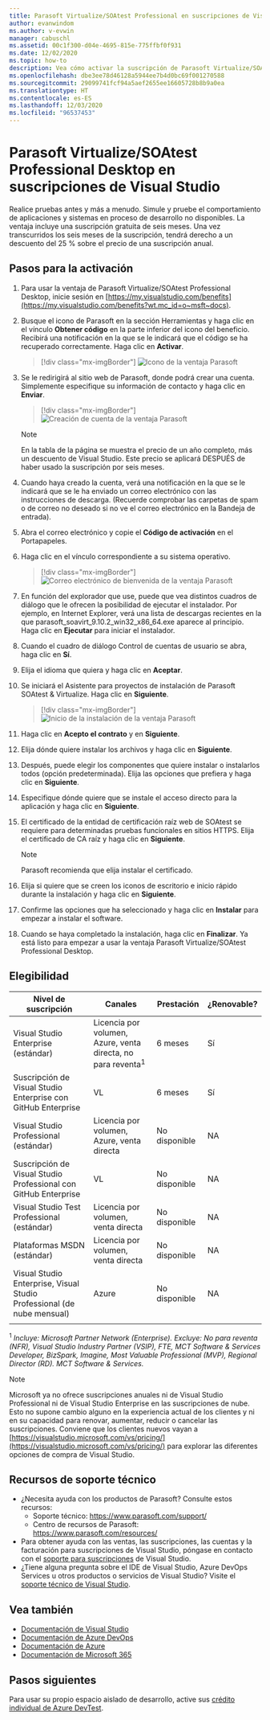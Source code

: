 ```yaml
---
title: Parasoft Virtualize/SOAtest Professional en suscripciones de Visual Studio | Microsoft Docs
author: evanwindom
ms.author: v-evwin
manager: cabuschl
ms.assetid: 00c1f300-d04e-4695-815e-775ffbf0f931
ms.date: 12/02/2020
ms.topic: how-to
description: Vea cómo activar la suscripción de Parasoft Virtualize/SOA Test Professional que se incluye con la suscripción de Visual Studio.
ms.openlocfilehash: dbe3ee78d46128a5944ee7b4d0bc69f001270588
ms.sourcegitcommit: 29099741fcf94a5aef2655ee16605728b8b9a0ea
ms.translationtype: HT
ms.contentlocale: es-ES
ms.lasthandoff: 12/03/2020
ms.locfileid: "96537453"
---
```

# <a name="parasoft-virtualizesoatest-professional-desktop-in-visual-studio-subscriptions"></a>Parasoft Virtualize/SOAtest Professional Desktop en suscripciones de Visual Studio

Realice pruebas antes y más a menudo.  Simule y pruebe el comportamiento de aplicaciones y sistemas en proceso de desarrollo no disponibles.  La ventaja incluye una suscripción gratuita de seis meses.  Una vez transcurridos los seis meses de la suscripción, tendrá derecho a un descuento del 25 % sobre el precio de una suscripción anual.

## <a name="activation-steps"></a>Pasos para la activación

1. Para usar la ventaja de Parasoft Virtualize/SOAtest Professional Desktop, inicie sesión en [https://my.visualstudio.com/benefits](https://my.visualstudio.com/benefits?wt.mc_id=o~msft~docs).

2. Busque el icono de Parasoft en la sección Herramientas y haga clic en el vínculo **Obtener código** en la parte inferior del icono del beneficio.   Recibirá una notificación en la que se le indicará que el código se ha recuperado correctamente.  Haga clic en **Activar**.
   > [!div class="mx-imgBorder"]
   > ![Icono de la ventaja Parasoft](_img/vs-parasoft/vs-parasoft-tile.png "Haga clic en 'Obtener código' en el icono de Parasoft y, luego, en 'Activar' para comenzar.")

3. Se le redirigirá al sitio web de Parasoft, donde podrá crear una cuenta.  Simplemente especifique su información de contacto y haga clic en **Enviar**.
   > [!div class="mx-imgBorder"]
   > ![Creación de cuenta de la ventaja Parasoft](_img/vs-parasoft/vs-parasoft-new-account.png "Proporcione su información de contacto y haga clic en 'Enviar' para crear la cuenta.")

   > [!Note]
   > En la tabla de la página se muestra el precio de un año completo, más un descuento de Visual Studio. Este precio se aplicará DESPUÉS de haber usado la suscripción por seis meses.  

4. Cuando haya creado la cuenta, verá una notificación en la que se le indicará que se le ha enviado un correo electrónico con las instrucciones de descarga.  (Recuerde comprobar las carpetas de spam o de correo no deseado si no ve el correo electrónico en la Bandeja de entrada).

5. Abra el correo electrónico y copie el **Código de activación** en el Portapapeles.

6. Haga clic en el vínculo correspondiente a su sistema operativo.
   > [!div class="mx-imgBorder"]
   > ![Correo electrónico de bienvenida de la ventaja Parasoft](_img/vs-parasoft/vs-parasoft-email.png "Elija el vínculo de descarga que coincide con su sistema operativo.")

7. En función del explorador que use, puede que vea distintos cuadros de diálogo que le ofrecen la posibilidad de ejecutar el instalador.  Por ejemplo, en Internet Explorer, verá una lista de descargas recientes en la que parasoft_soavirt_9.10.2_win32_x86_64.exe aparece al principio. Haga clic en **Ejecutar** para iniciar el instalador.

8. Cuando el cuadro de diálogo Control de cuentas de usuario se abra, haga clic en **Sí**.

9. Elija el idioma que quiera y haga clic en **Aceptar**.

10. Se iniciará el Asistente para proyectos de instalación de Parasoft SOAtest & Virtualize.  Haga clic en **Siguiente**.
    > [!div class="mx-imgBorder"]
    > ![Inicio de la instalación de la ventaja Parasoft](_img/vs-parasoft/vs-parasoft-start-install.png "Haga clic en 'Siguiente' para empezar la instalación de Parasoft SOAtest & Virtualize.")

11. Haga clic en **Acepto el contrato** y en **Siguiente**.

12. Elija dónde quiere instalar los archivos y haga clic en **Siguiente**.

13. Después, puede elegir los componentes que quiere instalar o instalarlos todos (opción predeterminada).  Elija las opciones que prefiera y haga clic en **Siguiente**.

14. Especifique dónde quiere que se instale el acceso directo para la aplicación y haga clic en **Siguiente**.

15. El certificado de la entidad de certificación raíz web de SOAtest se requiere para determinadas pruebas funcionales en sitios HTTPS.  Elija el certificado de CA raíz y haga clic en **Siguiente**.
    > [!NOTE]
    > Parasoft recomienda que elija instalar el certificado.

16. Elija si quiere que se creen los iconos de escritorio e inicio rápido durante la instalación y haga clic en **Siguiente**.

17. Confirme las opciones que ha seleccionado y haga clic en **Instalar** para empezar a instalar el software.

18. Cuando se haya completado la instalación, haga clic en **Finalizar**. Ya está listo para empezar a usar la ventaja Parasoft Virtualize/SOAtest Professional Desktop.

## <a name="eligibility"></a>Elegibilidad

| Nivel de suscripción                                                 |     Canales                                            | Prestación                                                          | ¿Renovable?    |
|--------------------------------------------------------------------|---------------------------------------------------------|------------------------------------------------------------------|---------------|
| Visual Studio Enterprise (estándar)   | Licencia por volumen, Azure, venta directa, no para reventa<sup>1</sup> | 6 meses       |  Sí       |
| Suscripción de Visual Studio Enterprise con GitHub Enterprise | VL | 6 meses       |  Sí       |
| Visual Studio Professional (estándar) | Licencia por volumen, Azure, venta directa                                       | No disponible                                                           |NA         |
| Suscripción de Visual Studio Professional con GitHub Enterprise | VL                                      | No disponible                                                           |NA         |
| Visual Studio Test Professional (estándar)                         | Licencia por volumen, venta directa                                              | No disponible                                                           |NA         |
| Plataformas MSDN (estándar)                                          | Licencia por volumen, venta directa                                              | No disponible                                                           |NA         |
| Visual Studio Enterprise, Visual Studio Professional (de nube mensual) | Azure                                       | No disponible                                                           |NA|
||

<sup>1</sup>  *Incluye: Microsoft Partner Network (Enterprise).  Excluye:  No para reventa (NFR), Visual Studio Industry Partner (VSIP), FTE, MCT Software & Services Developer, BizSpark, Imagine, Most Valuable Professional (MVP), Regional Director (RD).  MCT Software & Services.*

> [!NOTE]
> Microsoft ya no ofrece suscripciones anuales ni de Visual Studio Professional ni de Visual Studio Enterprise en las suscripciones de nube. Esto no supone cambio alguno en la experiencia actual de los clientes y ni en su capacidad para renovar, aumentar, reducir o cancelar las suscripciones. Conviene que los clientes nuevos vayan a [https://visualstudio.microsoft.com/vs/pricing/](https://visualstudio.microsoft.com/vs/pricing/) para explorar las diferentes opciones de compra de Visual Studio.

## <a name="support-resources"></a>Recursos de soporte técnico
- ¿Necesita ayuda con los productos de Parasoft?  Consulte estos recursos:
  - Soporte técnico: https://www.parasoft.com/support/
  - Centro de recursos de Parasoft: https://www.parasoft.com/resources/
- Para obtener ayuda con las ventas, las suscripciones, las cuentas y la facturación para suscripciones de Visual Studio, póngase en contacto con el [soporte para suscripciones](https://visualstudio.microsoft.com/subscriptions/support/) de Visual Studio.
- ¿Tiene alguna pregunta sobre el IDE de Visual Studio, Azure DevOps Services u otros productos o servicios de Visual Studio?  Visite el [soporte técnico de Visual Studio](https://visualstudio.microsoft.com/support/).

## <a name="see-also"></a>Vea también
- [Documentación de Visual Studio](/visualstudio/)
- [Documentación de Azure DevOps](/azure/devops/)
- [Documentación de Azure](/azure/)
- [Documentación de Microsoft 365](/microsoft-365/)

## <a name="next-steps"></a>Pasos siguientes
Para usar su propio espacio aislado de desarrollo, active sus [crédito individual de Azure DevTest](vs-azure.md).